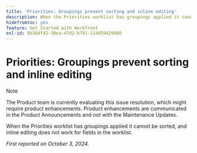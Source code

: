 ```yaml
---
title: 'Priorities: Groupings prevent sorting and inline editing'
description: When the Priorities worklist has groupings applied it cannot be sorted, and inline editing does not work for fields in the worklist.
hidefromtoc: yes
feature: Get Started with Workfront
exl-id: 9b36df42-30ea-47d2-b791-114d59429480
---
```

# Priorities: Groupings prevent sorting and inline editing

>[!NOTE]
>
>The Product team is currently evaluating this issue resolution, which might require product enhancements. Product enhancements are communicated in the Product Announcements and not with the Maintenance Updates.

When the Priorities worklist has groupings applied it cannot be sorted, and inline editing does not work for fields in the worklist.

_First reported on October 3, 2024._
